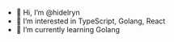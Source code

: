 - 👋 Hi, I’m @hidelryn
- 👀 I’m interested in TypeScript, Golang, React
- 🌱 I’m currently learning Golang

<!---
hidelryn/hidelryn is a ✨ special ✨ repository because its `README.md` (this file) appears on your GitHub profile.
You can click the Preview link to take a look at your changes.
--->

